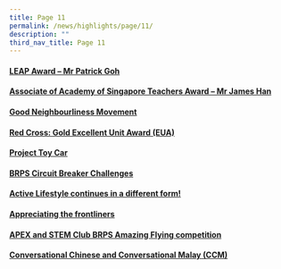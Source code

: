 ```yaml
---
title: Page 11
permalink: /news/highlights/page/11/
description: ""
third_nav_title: Page 11
---
```

<h4><strong><a href="/2020/09/08/leap-award-mr-patrick-goh/" rel="bookmark">LEAP Award &ndash; Mr Patrick Goh</a></strong></h4>
<h4><strong><a href="/2020/09/08/associate-of-academy-of-singapore-teachers-award-mr-james-han/" rel="bookmark">Associate of Academy of Singapore Teachers Award &ndash; Mr James Han</a></strong></h4>
<h4><strong><a href="/2020/08/10/good-neighbourliness-movement/" rel="bookmark">Good Neighbourliness Movement</a></strong></h4>
<h4><strong><a href="/2020/06/24/red-cross-gold-excellent-unit-award-eua-2/" rel="bookmark">Red Cross: Gold Excellent Unit Award (EUA)</a></strong></h4>
<h4><strong><a href="/2020/06/22/project-toy-car/" rel="bookmark">Project Toy Car</a></strong></h4>
<h4><strong><a href="/2020/05/01/brps-circuit-breaker-challenges-2/" rel="bookmark">BRPS Circuit Breaker Challenges</a></strong></h4>
<h4><strong><a href="/2020/03/18/active-lifestyle-continues-in-a-different-form/" rel="bookmark">Active Lifestyle continues in a different form!</a></strong></h4>
<h4><strong><a href="/2020/03/17/appreciating-the-frontliners/" rel="bookmark">Appreciating the frontliners</a></strong></h4>
<h4><strong><a href="/2020/03/11/apex-and-stem-club-brps-amazing-flying-competition/" rel="bookmark">APEX and STEM Club BRPS Amazing Flying competition</a></strong></h4>
<h4><strong><a href="/2020/03/11/conversational-chinese-and-conversational-malay-ccm/" rel="bookmark">Conversational Chinese and Conversational Malay (CCM)</a></strong></h4>
